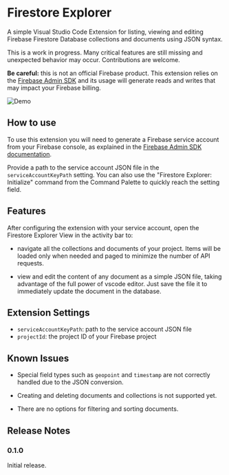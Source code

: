 # Firestore Explorer

A simple Visual Studio Code Extension for listing, viewing and editing Firebase Firestore Database collections and documents using JSON syntax.

This is a work in progress. Many critical features are still missing and unexpected behavior may occur. Contributions are welcome.

**Be careful:** this is not an official Firebase product. This extension relies on the [Firebase Admin SDK](https://firebase.google.com/docs/admin/setup) and its usage will generate reads and writes that may impact your Firebase billing.

![Demo](https://user-images.githubusercontent.com/54476193/162635495-b9a7d369-a090-4aa8-a874-5ff1a2e45738.gif)

## How to use

To use this extension you will need to generate a Firebase service account from your Firebase console, as explained in the [Firebase Admin SDK documentation](https://firebase.google.com/docs/admin/setup#set-up-project-and-service-account).

Provide a path to the service account JSON file in the `serviceAccountKeyPath` setting. You can also use the "Firestore Explorer: Initialize" command from the Command Palette to quickly reach the setting field.

## Features

After configuring the extension with your service account, open the Firestore Explorer View in the activity bar to:

- navigate all the collections and documents of your project. Items will be loaded only when needed and paged to minimize the number of API requests.

- view and edit the content of any document as a simple JSON file, taking advantage of the full power of vscode editor. Just save the file it to immediately update the document in the database.

## Extension Settings

- `serviceAccountKeyPath`: path to the service account JSON file
- `projectId`: the project ID of your Firebase project

## Known Issues

- Special field types such as `geopoint` and `timestamp` are not correctly handled due to the JSON conversion.

- Creating and deleting documents and collections is not supported yet.

- There are no options for filtering and sorting documents.

## Release Notes

### 0.1.0

Initial release.
